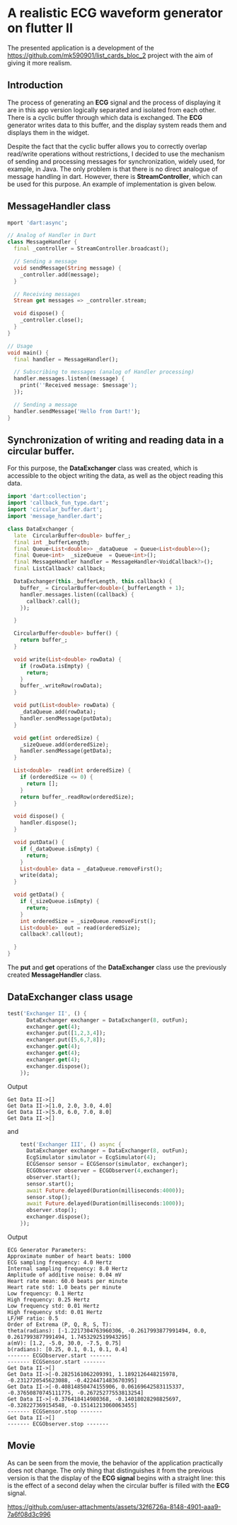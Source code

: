# A realistic ECG waveform generator on flutter II

The presented application is a development of the https://github.com/mk590901/list_cards_bloc_2 project with the aim of giving it more realism.

## Introduction

The process of generating an __ECG__ signal and the process of displaying it are in this app version logically separated and isolated from each other. There is a cyclic buffer through which data is exchanged. The __ECG__ generator writes data to this buffer, and the display system reads them and displays them in the widget.

Despite the fact that the cyclic buffer allows you to correctly overlap read/write operations without restrictions, I decided to use the mechanism of sending and processing messages for synchronization, widely used, for example, in Java. The only problem is that there is no direct analogue of message handling in dart. However, there is __StreamController__, which can be used for this purpose. An example of implementation is given below.

## MessageHandler class

```dart
mport 'dart:async';

// Analog of Handler in Dart
class MessageHandler {
  final _controller = StreamController.broadcast();

  // Sending a message
  void sendMessage(String message) {
    _controller.add(message);
  }

  // Receiving messages
  Stream get messages => _controller.stream;

  void dispose() {
    _controller.close();
  }
}

// Usage
void main() {
  final handler = MessageHandler();

  // Subscribing to messages (analog of Handler processing)
  handler.messages.listen((message) {
    print(''Received message: $message');
  });

  // Sending a message
  handler.sendMessage('Hello from Dart!');
}

```

## Synchronization of writing and reading data in a circular buffer.

For this purpose, the __DataExchanger__ class was created, which is accessible to the object writing the data, as well as the object reading this data.

```dart
import 'dart:collection';
import 'callback_fun_type.dart';
import 'circular_buffer.dart';
import 'message_handler.dart';

class DataExchanger {
  late  CircularBuffer<double> buffer_;
  final int _bufferLength;
  final Queue<List<double>>	_dataQueue	= Queue<List<double>>();
  final Queue<int>	_sizeQueue	= Queue<int>();
  final MessageHandler handler = MessageHandler<VoidCallback?>();
  final ListCallback? callback;

  DataExchanger(this._bufferLength, this.callback) {
    buffer_ = CircularBuffer<double>(_bufferLength + 1);
    handler.messages.listen((callback) {
      callback?.call();
    });

  }

  CircularBuffer<double> buffer() {
    return buffer_;
  }

  void write(List<double> rowData) {
    if (rowData.isEmpty) {
      return;
    }
    buffer_.writeRow(rowData);
  }

  void put(List<double> rowData) {
    _dataQueue.add(rowData);
    handler.sendMessage(putData);
  }

  void get(int orderedSize) {
    _sizeQueue.add(orderedSize);
    handler.sendMessage(getData);
  }

  List<double>  read(int orderedSize) {
    if (orderedSize <= 0) {
      return [];
    }
    return buffer_.readRow(orderedSize);
  }

  void dispose() {
    handler.dispose();
  }

  void putData() {
    if (_dataQueue.isEmpty) {
      return;
    }
    List<double> data = _dataQueue.removeFirst();
    write(data);
  }

  void getData() {
    if (_sizeQueue.isEmpty) {
      return;
    }
    int orderedSize = _sizeQueue.removeFirst();
    List<double>  out = read(orderedSize);
    callback?.call(out);

  }
}

```

The __put__ and __get__ operations of the __DataExchanger__ class use the previously created __MessageHandler__ class.


## __DataExchanger__ class usage

```dart
test('Exchanger II', () {
      DataExchanger exchanger = DataExchanger(8, outFun);
      exchanger.get(4);
      exchanger.put([1,2,3,4]);
      exchanger.put([5,6,7,8]);
      exchanger.get(4);
      exchanger.get(4);
      exchanger.get(4);
      exchanger.dispose();
    });
```

Output

```
Get Data II->[]
Get Data II->[1.0, 2.0, 3.0, 4.0]
Get Data II->[5.0, 6.0, 7.0, 8.0]
Get Data II->[]
```

and

```dart
    test('Exchanger III', () async {
      DataExchanger exchanger = DataExchanger(8, outFun);
      EcgSimulator simulator = EcgSimulator(4);
      ECGSensor sensor = ECGSensor(simulator, exchanger);
      ECGObserver observer = ECGObserver(4,exchanger);
      observer.start();
      sensor.start();
      await Future.delayed(Duration(milliseconds:4000));
      sensor.stop();
      await Future.delayed(Duration(milliseconds:1000));
      observer.stop();
      exchanger.dispose();
    });
```

Output

```
ECG Generator Parameters:
Approximate number of heart beats: 1000
ECG sampling frequency: 4.0 Hertz
Internal sampling frequency: 8.0 Hertz
Amplitude of additive noise: 0.04 mV
Heart rate mean: 60.0 beats per minute
Heart rate std: 1.0 beats per minute
Low frequency: 0.1 Hertz
High frequency: 0.25 Hertz
Low frequency std: 0.01 Hertz
High frequency std: 0.01 Hertz
LF/HF ratio: 0.5
Order of Extrema (P, Q, R, S, T):
theta(radians): [-1.2217304763960306, -0.2617993877991494, 0.0, 0.2617993877991494, 1.7453292519943295]
a(mV): [1.2, -5.0, 30.0, -7.5, 0.75]
b(radians): [0.25, 0.1, 0.1, 0.1, 0.4]
------- ECGObserver.start -------
------- ECGSensor.start -------
Get Data II->[]
Get Data II->[-0.2825161062209391, 1.1892126448215978, -0.2312720545623088, -0.4224471483670395]
Get Data II->[-0.40814850474155906, 0.06169642583115337, -0.37650870745111775, -0.26725277553813254]
Get Data II->[-0.376418414980368, -0.14018028298825697, -0.328227369154548, -0.15141213060063455]
------- ECGSensor.stop -------
Get Data II->[]
------- ECGObserver.stop -------

```

## Movie

As can be seen from the movie, the behavior of the application practically does not change. The only thing that distinguishes it from the previous version is that the display of the __ECG signal__ begins with a straight line: this is the effect of a second delay when the circular buffer is filled with the __ECG__ signal.

https://github.com/user-attachments/assets/32f6726a-8148-4901-aaa9-7a6f08d3c996


